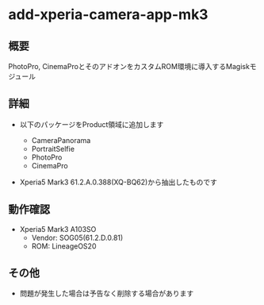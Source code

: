 # add-xperia-camera-app-mk3
## 概要
PhotoPro, CinemaProとそのアドオンをカスタムROM環境に導入するMagiskモジュール

## 詳細
- 以下のパッケージをProduct領域に追加します
  - CameraPanorama
  - PortraitSelfie
  - PhotoPro
  - CinemaPro

- Xperia5 Mark3 61.2.A.0.388(XQ-BQ62)から抽出したものです

## 動作確認
- Xperia5 Mark3 A103SO
  - Vendor: SOG05(61.2.D.0.81)
  - ROM: LineageOS20
  
## その他
- 問題が発生した場合は予告なく削除する場合があります
